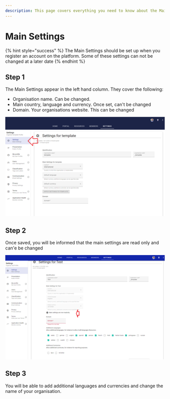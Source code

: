 ```yaml
---
description: This page covers everything you need to know about the Main Settings options
---
```


# Main Settings

{% hint style="success" %}
The Main Settings should be set up when you register an account on the platform.  Some of these settings can not be changed at a later date
{% endhint %}

## Step 1

The Main Settings appear in the left hand column.   They cover the following:

* Organisation name.  Can be changed.
* Main country, language and currency.  Once set, can't be changed
* Domain.  Your organisations website.  This can be changed

![](<../../.gitbook/assets/image (328).png>)

## Step 2

Once saved, you will be informed that the main settings are read only and can'e be changed

![](<../../.gitbook/assets/image (322).png>)

## Step 3

You will be able to add additional languages and currencies and change the name of your organisation.
